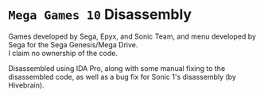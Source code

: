 # `Mega Games 10` Disassembly
Games developed by Sega, Epyx, and Sonic Team, and menu developed by Sega for the Sega Genesis/Mega Drive.    
I claim no ownership of the code.

Disassembled using IDA Pro, along with some manual fixing to the disassembled code, as well as a bug fix for Sonic 1's disassembly (by Hivebrain).
